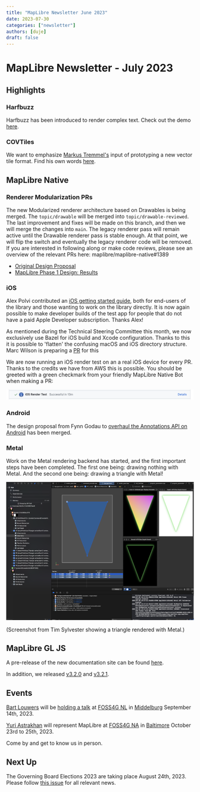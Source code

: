 ```yaml
---
title: "MapLibre Newsletter June 2023"
date: 2023-07-30
categories: ["newsletter"]
authors: [duje]
draft: false
---
```


# MapLibre Newsletter - July 2023

## Highlights

### Harfbuzz

Harfbuzz has been introduced to render complex text. Check out the demo [here](https://github.com/maplibre/maplibre-native/pull/1289).

### COVTiles

We want to emphasize [Markus Tremmel's](https://github.com/mactrem) input of prototyping a new vector tile format. Find his own words [here](https://github.com/mactrem/cov-tiles/discussions/6).

## MapLibre Native

### Renderer Modularization PRs

The new Modularized renderer architecture based on Drawables is being merged. The `topic/drawable` will be merged into `topic/drawable-reviewed`. The last improvement and fixes will be made on this branch, and then we will merge the changes into `main`. The legacy renderer pass will remain active until the Drawable renderer pass is stable enough. At that point, we will flip the switch and eventually the legacy renderer code will be removed. If you are interested in following along or make code reviews, please see an overview of the relevant PRs here: maplibre/maplibre-native#1389

- [Original Design Proposal](https://github.com/maplibre/maplibre-native/blob/main/design-proposals/2022-10-27-rendering-modularization.md)
- [MapLibre Phase 1 Design: Results](https://docs.google.com/document/d/1QtsUgDyD-Rt1McvJFz7HbHvEKli3tRVfxdW7fLDF-g8/edit#heading=h.dwpgby211stb)

### iOS

Alex Polvi contributed an [iOS getting started guide](https://github.com/maplibre/maplibre-native/blob/main/platform/ios/README.md), both for end-users of the library and those wanting to work on the library directly. It is now again possible to make developer builds of the test app for people that do not have a paid Apple Developer subscription. Thanks Alex!

As mentioned during the Technical Steering Committee this month, we now exclusively use Bazel for iOS build and Xcode configuration. Thanks to this it is possible to 'flatten' the confusing macOS and iOS directory structure. Marc Wilson is preparing a [PR](https://github.com/maplibre/maplibre-native/pull/1393) for this

We are now running an iOS render test on an a real iOS device for every PR. Thanks to the credits we have from AWS this is possible. You should be greeted with a green checkmark from your friendly MapLibre Native Bot when making a PR:

<img src="ios-render-test.png">

### Android

The design proposal from Fynn Godau to [overhaul the Annotations API on Android](https://github.com/maplibre/maplibre-native/blob/main/design-proposals/2023-06-17-android-annotations.md) has been merged.

### Metal

Work on the Metal rendering backend has started, and the first important steps have been completed. The first one being: drawing nothing with Metal. And the second one being: drawing a triangle with Metal!

<img src="triangle-metal.png">

(Screenshot from Tim Sylvester showing a triangle rendered with Metal.)

## MapLibre GL JS

A pre-release of the new documentation site can be found [here](https://maplibre.org/maplibre-gl-js/docs/).

In addition, we released [v3.2.0](https://github.com/maplibre/maplibre-gl-js/releases/tag/v3.2.0) and [v3.2.1](https://github.com/maplibre/maplibre-gl-js/releases/tag/v3.2.1).

## Events

[Bart Louwers](https://github.com/louwers) will be [holding a talk](https://www.linkedin.com/feed/update/urn:li:ugcPost:7090276373935620096/) at [FOSS4G NL](https://foss4g.nl/) in [Middelburg](https://www.openstreetmap.org/search?query=Middelburg#map=13/51.5053/3.6178) September 14th, 2023.

[Yuri Astrakhan](https://github.com/nyurik) will represent MapLibre at [FOSS4G NA](https://foss4gna.org/) in [Baltimore](https://www.openstreetmap.org/search?query=Baltimore#map=12/39.2847/-76.6205) October 23rd to 25th, 2023.

Come by and get to know us in person.

## Next Up

The Governing Board Elections 2023 are taking place August 24th, 2023. Please follow [this issue](https://github.com/maplibre/maplibre/issues/298) for all relevant news.
